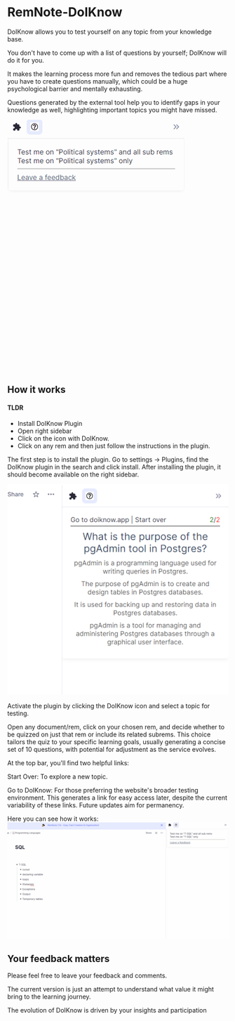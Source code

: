 # RemNote-DoIKnow

DoIKnow allows you to test yourself on any topic from your knowledge base.

You don't have to come up with a list of questions by yourself; DoIKnow will do it for you.

It makes the learning process more fun and removes the tedious part where you have to create questions manually, which could be a huge psychological barrier and mentally exhausting.

Questions generated by the external tool help you to identify gaps in your knowledge as well, highlighting important topics you might have missed.

![Demo](images/recordings/politicalsystems_small.gif)

## How it works

#### TLDR
- Install DoIKnow Plugin
- Open right sidebar
- Click on the icon with DoIKnow. 
- Click on any rem and then just follow the instructions in the plugin.

The first step is to install the plugin. Go to settings -> Plugins, find the DoIKnow plugin in the search and click install.
After installing the plugin, it should become available on the right sidebar.

![Demo](images/Example1.png)

Activate the plugin by clicking the DoIKnow icon and select a topic for testing.

Open any document/rem, click on your chosen rem, and decide whether to be quizzed on just that rem or include its related subrems. 
This choice tailors the quiz to your specific learning goals, usually generating a concise set of 10 questions, with potential for adjustment as the service evolves.

At the top bar, you'll find two helpful links:

Start Over: To explore a new topic.

Go to DoIKnow: For those preferring the website's broader testing environment. This generates a link for easy access later, despite the current variability of these links. Future updates aim for permanency.

Here you can see how it works:
![Demo](images/recordings/SQL.gif)

## Your feedback matters 
Please feel free to leave your feedback and comments.

The current version is just an attempt to understand what value it might bring to the learning journey.

The evolution of DoIKnow is driven by your insights and participation


